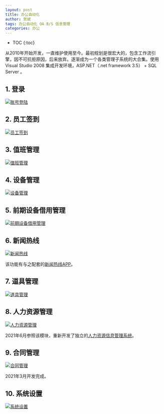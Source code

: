```yaml
---
layout: post
title: 办公自动化
author: 贺斌
tags: 办公自动化 OA B/S 信息管理
categories: 办公
---
```


* TOC
{:toc}

从2010年开始开发，一直维护使用至今。最初规划是很宏大的，包含工作流引擎，因不可抗拒原因，后来放弃。逐渐成为一个各类管理子系统的大合集。使用 Visual Studio 2008 集成开发环境，ASP.NET（.net framework 3.5） + SQL Server 。

## 1. 登录

<a data-fancybox="gallery" href="{{'/办公自动化-账号登陆.png' | prepend: site.imgrepo }}">
    <img src="{{'/small/办公自动化-账号登陆.jpg' | prepend: site.imgrepo }}" alt="账号登陆" />
</a>

## 2. 员工签到

<a data-fancybox="gallery" href="{{'/办公自动化-员工签到.png' | prepend: site.imgrepo }}">
    <img src="{{'/small/办公自动化-员工签到.jpg' | prepend: site.imgrepo }}" alt="员工签到" />
</a>

## 3. 值班管理

<a data-fancybox="gallery" href="{{'/办公自动化-值班管理.png' | prepend: site.imgrepo }}">
    <img src="{{'/small/办公自动化-值班管理.jpg' | prepend: site.imgrepo }}" alt="值班管理" />
</a>

## 4. 设备管理

<a data-fancybox="gallery" href="{{'/办公自动化-设备管理.png' | prepend: site.imgrepo }}">
    <img src="{{'/small/办公自动化-设备管理.jpg' | prepend: site.imgrepo }}" alt="设备管理" />
</a>

## 5. 前期设备借用管理

<a data-fancybox="gallery" href="{{'/办公自动化-前期设备借用管理.png' | prepend: site.imgrepo }}">
    <img src="{{'/small/办公自动化-前期设备借用管理.jpg' | prepend: site.imgrepo }}" alt="前期设备借用管理" />
</a>

## 6. 新闻热线

<a data-fancybox="gallery" href="{{'/办公自动化-新闻热线.png' | prepend: site.imgrepo }}">
    <img src="{{'/small/办公自动化-新闻热线.jpg' | prepend: site.imgrepo }}" alt="新闻热线" />
</a>

该功能有与之配套的[新闻热线APP](/办公/news-clues/)。

## 7. 道具管理

<a data-fancybox="gallery" href="{{'/办公自动化-道具管理.png' | prepend: site.imgrepo }}">
    <img src="{{'/small/办公自动化-道具管理.jpg' | prepend: site.imgrepo }}" alt="道具管理" />
</a>

## 8. 人力资源管理

<a data-fancybox="gallery" href="{{'/办公自动化-人力资源管理.png' | prepend: site.imgrepo }}">
    <img src="{{'/small/办公自动化-人力资源管理.jpg' | prepend: site.imgrepo }}" alt="人力资源管理" />
</a>

2021年6月参照该模块，重新开发了独立的[人力资源信息管理系统](/办公/staff-manage/)。

## 9. 合同管理

<a data-fancybox="gallery" href="{{'/办公自动化-合同管理.png' | prepend: site.imgrepo }}">
    <img src="{{'/small/办公自动化-合同管理.jpg' | prepend: site.imgrepo }}" alt="合同管理" />
</a>

2021年3月开发完成。

## 10. 系统设置

<a data-fancybox="gallery" href="{{'/办公自动化-系统设置.png' | prepend: site.imgrepo }}">
    <img src="{{'/small/办公自动化-系统设置.jpg' | prepend: site.imgrepo }}" alt="系统设置" />
</a>